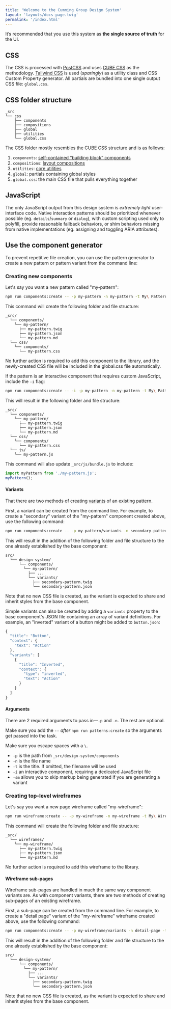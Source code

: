 ```yaml
---
title: 'Welcome to the Cumming Group Design System'
layout: 'layouts/docs-page.twig'
permalink: '/index.html'
---
```


<div class="wrapper py-m">
  <div class="design-system__inner flow">


It’s recommended that you use this system as **the single source of truth** for the UI.


## CSS

The CSS is processed with [PostCSS](https://postcss.org/) and uses [CUBE CSS](https://cube.fyi/) as the methodology. [Tailwind CSS](https://github.com/tailwindlabs/tailwindcss) is used (_sparingly_) as a utility class and CSS Custom Property generator. All partials are bundled into one single output CSS file: `global.css`.

## CSS folder structure

```
_src
└── css
    ├── components
    ├── compositions
    ├── global
    ├── utilities
    └── global.css
```

The CSS folder mostly resembles the CUBE CSS structure and is as follows:

1. `components`: [self-contained “building block” components](/design-system/all-components/)
2. `compositions`: [layout compositions](/design-system/css-compositions/)
3. `utilities`: [core utilities](/design-system/css-utilities/)
4. `global`: partials containing global styles
5. `global.css`: the main CSS file that pulls everything together

## JavaScript

The only JavaScript output from this design system is _extremely light_ user-interface code. Native interaction patterns should be prioritized whenever possible (eg. `details`/`summary` or `dialog`), with custom scripting used only to polyfill, provide reasonable fallback behaviors, or shim behaviors missing from native implementations (eg. assigning and toggling ARIA attributes).

## Use the component generator

To prevent repetitive file creation, you can use the pattern generator to create a new pattern or pattern variant from the command line:

### Creating new components

Let's say you want a new pattern called "my-pattern":

```bash
npm run components:create -- -p my-pattern -n my-pattern -t My\ Pattern
```

This command will create the following folder and file structure:

```
_src/
  └── components/
    └── my-pattern/
      ├── my-pattern.twig
      ├── my-pattern.json
      └── my-pattern.md
  └── css/
    └── components/
      └── my-pattern.css
```

No further action is required to add this component to the library, and the newly-created CSS file will be included in the global.css file automatically.

If the pattern is an interactive component that requires custom JavaScript, include the `-i` flag:

```bash
npm run components:create -- -i -p my-pattern -n my-pattern -t My\ Pattern
```

This will result in the following folder and file structure:

```
_src/
  └── components/
    └── my-pattern/
      ├── my-pattern.twig
      ├── my-pattern.json
      └── my-pattern.md
  └── css/
    └── components/
      └── my-pattern.css
  └── js/
    └── my-pattern.js
```

This command will also update `_src/js/bundle.js` to include:

```javascript
import myPattern from './my-pattern.js';
myPattern();
```

#### Variants

That there are two methods of creating [variants](https://cube.fyi/exception.html) of an existing pattern. 

First, a variant can be created from the command line. For example, to create a "secondary" variant of the "my-pattern" component created above, use the following command:

```bash
npm run components:create -- -p my-pattern/variants -n secondary-pattern -t Secondary
```

This will result in the addition of the following folder and file structure to the one already established by the base component:

```
src/
  └── design-system/
      └── components/
        └── my-pattern/
          ├── ...
          └── variants/
            ├── secondary-pattern.twig
            └── secondary-pattern.json
```

Note that no new CSS file is created, as the variant is expected to share and inherit styles from the base component.

Simple variants can also be created by adding a `variants` property to the base component's JSON file containing an array of variant definitions. For example, an "inverted" variant of a button might be added to `button.json`:

```javascript
{
  "title": "Button",
  "context": {
    "text": "Action"
  },
  "variants": [
    {
      "title": "Inverted",
      "context": {
        "type": "inverted",
        "text": "Action"
      }
    }
  ]
}
```

#### Arguments

There are 2 required arguments to pass in—`-p` and `-n`. The rest are optional.

Make sure you add the `--` _after_ `npm run patterns:create` so the arguments get passed into the task.

Make sure you escape spaces with a `\`.

- `-p` is the path from `_src/design-system/components`
- `-n` is the file name
- `-t` is the title. If omitted, the filename will be used
- `-i` an interactive component, requiring a dedicated JavaScript file
- `-sm` allows you to skip markup being generated if you are generating a variant


### Creating top-level wireframes

Let's say you want a new page wireframe called "my-wireframe":

```bash
npm run wireframe:create -- -p my-wireframe -n my-wireframe -t My\ Wireframe
```

This command will create the following folder and file structure:

```
_src/
  └── wireframes/
    └── my-wireframe/
      ├── my-pattern.twig
      ├── my-pattern.json
      └── my-pattern.md
```

No further action is required to add this wireframe to the library.

#### Wireframe sub-pages

Wireframe sub-pages are handled in much the same way component variants are. As with component variants, there are two methods of creating sub-pages of an existing wireframe. 

First, a sub-page can be created from the command line. For example, to create a "detail page" variant of the "my-wireframe" wireframe created above, use the following command:

```bash
npm run components:create -- -p my-wireframe/variants -n detail-page -t Detail\ Page
```

This will result in the addition of the following folder and file structure to the one already established by the base component:

```
src/
  └── design-system/
      └── components/
        └── my-pattern/
          ├── ...
          └── variants/
            ├── secondary-pattern.twig
            └── secondary-pattern.json
```

Note that no new CSS file is created, as the variant is expected to share and inherit styles from the base component.

</div>
</div>
